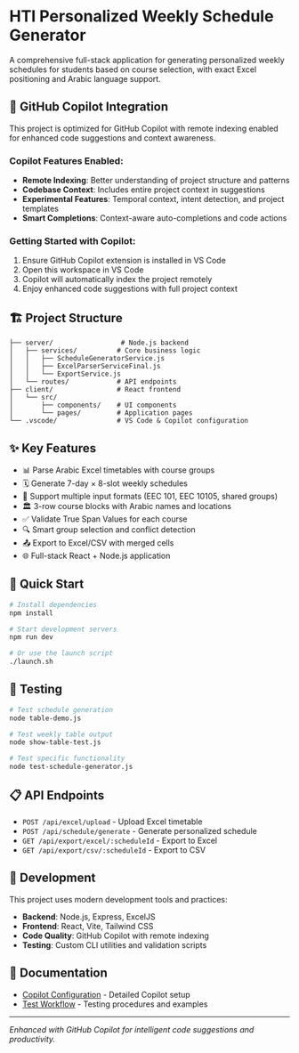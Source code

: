 # HTI Personalized Weekly Schedule Generator

A comprehensive full-stack application for generating personalized weekly schedules for students based on course selection, with exact Excel positioning and Arabic language support.

## 🤖 GitHub Copilot Integration

This project is optimized for GitHub Copilot with remote indexing enabled for enhanced code suggestions and context awareness.

### Copilot Features Enabled:
- **Remote Indexing**: Better understanding of project structure and patterns
- **Codebase Context**: Includes entire project context in suggestions  
- **Experimental Features**: Temporal context, intent detection, and project templates
- **Smart Completions**: Context-aware auto-completions and code actions

### Getting Started with Copilot:
1. Ensure GitHub Copilot extension is installed in VS Code
2. Open this workspace in VS Code
3. Copilot will automatically index the project remotely
4. Enjoy enhanced code suggestions with full project context

## 🏗️ Project Structure

```
├── server/                 # Node.js backend
│   ├── services/          # Core business logic
│   │   ├── ScheduleGeneratorService.js
│   │   ├── ExcelParserServiceFinal.js
│   │   └── ExportService.js
│   └── routes/            # API endpoints
├── client/                # React frontend
│   └── src/
│       ├── components/    # UI components
│       └── pages/         # Application pages
└── .vscode/               # VS Code & Copilot configuration
```

## ✨ Key Features

- 📊 Parse Arabic Excel timetables with course groups
- 🗓️ Generate 7-day × 8-slot weekly schedules
- 📝 Support multiple input formats (EEC 101, EEC 10105, shared groups)
- 🏛️ 3-row course blocks with Arabic names and locations
- ✅ Validate True Span Values for each course
- 🔍 Smart group selection and conflict detection
- 📤 Export to Excel/CSV with merged cells
- 🌐 Full-stack React + Node.js application

## 🚀 Quick Start

```bash
# Install dependencies
npm install

# Start development servers
npm run dev

# Or use the launch script
./launch.sh
```

## 🧪 Testing

```bash
# Test schedule generation
node table-demo.js

# Test weekly table output
node show-table-test.js

# Test specific functionality
node test-schedule-generator.js
```

## 📋 API Endpoints

- `POST /api/excel/upload` - Upload Excel timetable
- `POST /api/schedule/generate` - Generate personalized schedule
- `GET /api/export/excel/:scheduleId` - Export to Excel
- `GET /api/export/csv/:scheduleId` - Export to CSV

## 🔧 Development

This project uses modern development tools and practices:
- **Backend**: Node.js, Express, ExcelJS
- **Frontend**: React, Vite, Tailwind CSS
- **Code Quality**: GitHub Copilot with remote indexing
- **Testing**: Custom CLI utilities and validation scripts

## 📖 Documentation

- [Copilot Configuration](.copilot-config.md) - Detailed Copilot setup
- [Test Workflow](test-workflow.md) - Testing procedures and examples

---

*Enhanced with GitHub Copilot for intelligent code suggestions and productivity.*
